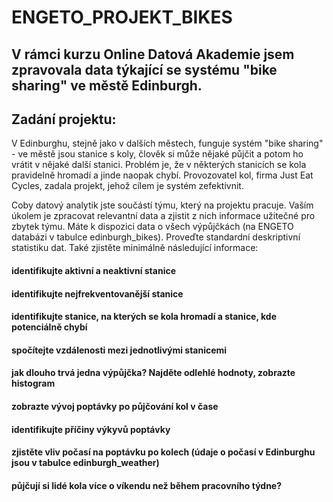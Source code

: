 # ENGETO_PROJEKT_BIKES

## V rámci kurzu Online Datová Akademie jsem zpravovala data týkající se systému "bike sharing" ve městě Edinburgh. 


## Zadání projektu: 

V Edinburghu, stejně jako v dalších městech, funguje systém "bike sharing" - ve městě jsou stanice s koly, člověk si může nějaké půjčit a potom ho vrátit v nějaké další stanici. Problém je, že v některých stanicích se kola pravidelně hromadí a jinde naopak chybí. Provozovatel kol, firma Just Eat Cycles, zadala projekt, jehož cílem je systém zefektivnit.

Coby datový analytik jste součástí týmu, který na projektu pracuje. Vaším úkolem je zpracovat relevantní data a zjistit z nich informace užitečné pro zbytek týmu. Máte k dispozici data o všech výpůjčkách (na ENGETO databázi v tabulce edinburgh_bikes). Proveďte standardní deskriptivní statistiku dat. Také zjistěte minimálně následující informace:

#### identifikujte aktivní a neaktivní stanice
#### identifikujte nejfrekventovanější stanice
#### identifikujte stanice, na kterých se kola hromadí a stanice, kde potenciálně chybí
#### spočítejte vzdálenosti mezi jednotlivými stanicemi
#### jak dlouho trvá jedna výpůjčka? Najděte odlehlé hodnoty, zobrazte histogram
#### zobrazte vývoj poptávky po půjčování kol v čase
#### identifikujte příčiny výkyvů poptávky
#### zjistěte vliv počasí na poptávku po kolech (údaje o počasí v Edinburghu jsou v tabulce edinburgh_weather)
#### půjčují si lidé kola více o víkendu než během pracovního týdne?
